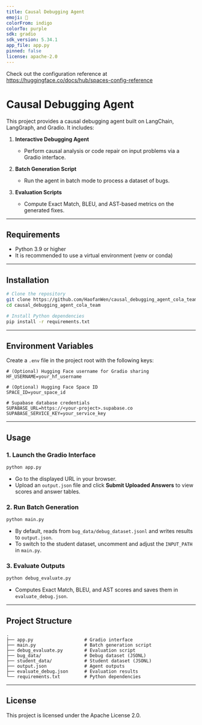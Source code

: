 ```yaml
---
title: Causal Debugging Agent
emoji: 🐢
colorFrom: indigo
colorTo: purple
sdk: gradio
sdk_version: 5.34.1
app_file: app.py
pinned: false
license: apache-2.0
---
```


Check out the configuration reference at https://huggingface.co/docs/hub/spaces-config-reference



# Causal Debugging Agent

This project provides a causal debugging agent built on LangChain, LangGraph, and Gradio. It includes:

1. **Interactive Debugging Agent**  
   - Perform causal analysis or code repair on input problems via a Gradio interface.

2. **Batch Generation Script**  
   - Run the agent in batch mode to process a dataset of bugs.

3. **Evaluation Scripts**  
   - Compute Exact Match, BLEU, and AST-based metrics on the generated fixes.

---

## Requirements

- Python 3.9 or higher  
- It is recommended to use a virtual environment (venv or conda)

---

## Installation

```bash
# Clone the repository
git clone https://github.com/HaofanWen/causal_debugging_agent_cola_team.git
cd causal_debugging_agent_cola_team

# Install Python dependencies
pip install -r requirements.txt
````

---

## Environment Variables

Create a `.env` file in the project root with the following keys:

```dotenv
# (Optional) Hugging Face username for Gradio sharing
HF_USERNAME=your_hf_username

# (Optional) Hugging Face Space ID
SPACE_ID=your_space_id

# Supabase database credentials
SUPABASE_URL=https://<your-project>.supabase.co
SUPABASE_SERVICE_KEY=your_service_key
```

---

## Usage

### 1. Launch the Gradio Interface

```bash
python app.py
```

* Go to the displayed URL in your browser.
* Upload an `output.json` file and click **Submit Uploaded Answers** to view scores and answer tables.

### 2. Run Batch Generation

```bash
python main.py
```

* By default, reads from `bug_data/debug_dataset.jsonl` and writes results to `output.json`.
* To switch to the student dataset, uncomment and adjust the `INPUT_PATH` in `main.py`.

### 3. Evaluate Outputs

```bash
python debug_evaluate.py
```

* Computes Exact Match, BLEU, and AST scores and saves them in `evaluate_debug.json`.

---

## Project Structure

```
.
├── app.py                   # Gradio interface
├── main.py                  # Batch generation script
├── debug_evaluate.py        # Evaluation script
├── bug_data/                # Debug dataset (JSONL)
├── student_data/            # Student dataset (JSONL)
├── output.json              # Agent outputs
├── evaluate_debug.json      # Evaluation results
└── requirements.txt         # Python dependencies
```

---

## License

This project is licensed under the Apache License 2.0.
